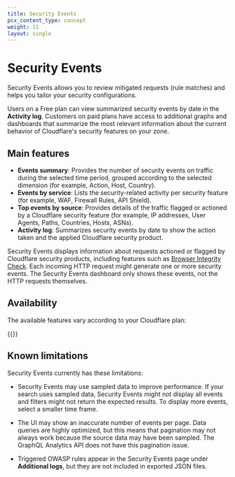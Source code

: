 ```yaml
---
title: Security Events
pcx_content_type: concept
weight: 11
layout: single
---
```


# Security Events

Security Events allows you to review mitigated requests (rule matches) and helps you tailor your security configurations.

Users on a Free plan can view summarized security events by date in the **Activity log**. Customers on paid plans have access to additional graphs and dashboards that summarize the most relevant information about the current behavior of Cloudflare's security features on your zone.

## Main features

*   **Events summary**: Provides the number of security events on traffic during the selected time period, grouped according to the selected dimension (for example, Action, Host, Country).
*   **Events by service**: Lists the security-related activity per security feature (for example, WAF, Firewall Rules, API Shield).
*   **Top events by source**: Provides details of the traffic flagged or actioned by a Cloudflare security feature (for example, IP addresses, User Agents, Paths, Countries, Hosts, ASNs).
*   **Activity log**: Summarizes security events by date to show the action taken and the applied Cloudflare security product.

Security Events displays information about requests actioned or flagged by Cloudflare security products, including features such as [Browser Integrity Check](/waf/settings/browser-integrity-check/). Each incoming HTTP request might generate one or more security events. The Security Events dashboard only shows these events, not the HTTP requests themselves.

## Availability

The available features vary according to your Cloudflare plan:

{{<feature-table id="security.security_events">}}

## Known limitations

Security Events currently has these limitations:

*   Security Events may use sampled data to improve performance. If your search uses sampled data, Security Events might not display all events and filters might not return the expected results. To display more events, select a smaller time frame.

*   The UI may show an inaccurate number of events per page. Data queries are highly optimized, but this means that pagination may not always work because the source data may have been sampled. The GraphQL Analytics API does not have this pagination issue.

*   Triggered OWASP rules appear in the Security Events page under **Additional logs**, but they are not included in exported JSON files.
